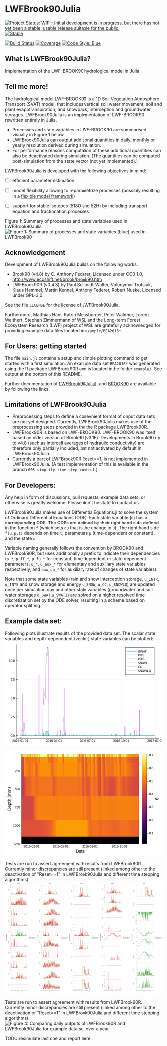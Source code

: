 # LWFBrook90Julia
[![Project Status: WIP – Initial development is in progress, but there has not yet been a stable, usable release suitable for the public.](https://www.repostatus.org/badges/latest/wip.svg)](https://www.repostatus.org/#wip)
[![Stable](https://img.shields.io/badge/docs-stable-blue.svg)](https://fabern.github.io/LWFBrook90Julia.jl/stable)
<!--- [![Dev](https://img.shields.io/badge/docs-dev-blue.svg)](https://fabern.github.io/LWFBrook90Julia.jl/dev)-->
[![Build Status](https://travis-ci.com/fabern/LWFBrook90Julia.jl.svg?token=Wmy6jUbNaUsJTRx8zJVf&branch=main)](https://travis-ci.com/fabern/LWFBrook90Julia.jl)
[![Coverage](https://codecov.io/gh/fabern/LWFBrook90Julia.jl/branch/master/graph/badge.svg)](https://codecov.io/gh/fabern/LWFBrook90Julia.jl)
[![Code Style: Blue](https://img.shields.io/badge/code%20style-blue-4495d1.svg)](https://github.com/invenia/BlueStyle)

## What is LWFBrook90Julia?
Implementation of the LWF-BROOK90 hydrological model in Julia

## Tell me more!

The hydrological model LWF-BROOK90 is a 1D Soil Vegetation Atmosphere Transport (SVAT) model, that includes vertical soil water movement; soil and plant evapotranspiration; and snowpack, interception and groundwater storages.
LWFBrook90Julia is an implementation of LWF-BROOK90 rewritten entirely in Julia.

- Processes and state variables in LWF-BROOK90 are summarised visually in Figure 1 below.
- LWFBrook90Julia can output additional quantities in daily, monthly or yearly resolution derived during simulation.
- For performance reasons computation of these additional quantities can also be deactivated during simulation. (The quantities can be computed post-simulation from the state vector (not yet implemented).)

LWFBrook90Julia is developed with the following objectives in mind:
- [ ] efficient parameter estimation
- [ ] model flexibility allowing to reparametrize processes (possibly resulting in a [flexible model framework](https://presentations.copernicus.org/EGU2020/EGU2020-17975_presentation.pdf))
- [ ] support for stable isotopes (δ18O and δ2H) by including transport equation and fractionation processes


Figure 1: Summary of processes and state variables used in LWFBrook90Julia
![Figure 1: Summary of processes and state variables (blue) used in LWFBrook90](https://github.com/fabern/LWFBrook90Julia.jl/tree/main/docs/src/figs/LWFBrook90Julia_overview_v1.4.png?raw=true)

## Acknowledgement
Development of LWFBrook90Julia builds on the following works:
- Brook90 (v4.8) by C. Anthony Federer, Licensed under CC0 1.0, http://www.ecoshift.net/brook/brook90.htm
- LWFBrook90R (v0.4.3) by Paul Schmidt-Walter, Volodymyr Trotsiuk, Klaus Hammel, Martin Kennel, Anthony Federer, Robert Nuske, Licensed under GPL-3.0

See the file `LICENSE` for the license of LWFBrook90Julia.

Furthermore, Matthias Häni, Katrin Meusburger, Peter Waldner, Lorenz Walthert, Stephan Zimmermann of [WSL](www.wsl.ch) and the Long-term Forest Ecosystem Research (LWF) project of WSL are gratefully acknowledged for providing example data files located in `example/BEA2016*`.

## For Users: getting started
The file `main.jl` contains a setup and simple plotting command to get started with a first simulation.
An example data set `BEA2016*` was generated using the R package LWFBrook90R and is located inthe folder `example/`. See output at the bottom of this README.

Further documentation of [LWFBrook90Julia](https://fabern.github.io/LWFBrook90Julia.jl/stable)), and [BROOK90](http://www.ecoshift.net/brook/b90doc.html) are available by following the links.

## Limitations of LWFBrook90Julia
- Preprocessing steps to define a conevnient format of onput data sets are not yet designed. Currently, LWFBrook90Julia makes use of the preprocessing steps provded in the the R package LWFBrook90R.
- LWFBrook90R is based on LWF-BROOK90. LWF-BROOK90 was itself based an older version of Brook90 (v3.1F). Developments in Brook90 up to v4.8 (such as intercell averages of hydraulic conductivity) are therefore only partially included, but not activated by default in LWFBrook90Julia.
- Currently a part of LWFBrook90R Reset==1, is not implemented in LWFBrook90Julia. (A test implementation of this is available in the branch `005-simplify-time-step-control`.)

## For Developers:
Any help in form of discussions, pull requests, example data sets, or otherwise is greatly welcome. Please don't hesitate to contact us.

LWFBrook90Julia makes use of DifferentialEquations.jl to solve the system of Ordinary Differential Equations (ODE). Each state variable (`u`) has a corresponding ODE. The ODEs are defined by their right hand side defined in the function `f` (which sets `du` that is the change in `u`). The right hand side `f(u,p,t)` depends on time `t`, parameters `p` (time-dependent or constant), and the state `u`.

Variable naming generally follows the convention by BROOK90 and LWFBrook90R, but uses additionally a prefix to indicate their dependencies (`p_*`, `p_fT_*`, `p_fu_*` for constant, time dependent or state dependent parameters, `u_*`, `u_aux_*` for elementary and auxiliary state variables respectively, and `aux_du_*` for auxiliary rate of changes of state variables).

Note that some state variables (rain and snow interception storage, `u_INTR`, `u_INTS` and snow storage and energy `u_SNOW`, `u_CC`, `u_SNOWLQ`) are updated once per simulation day and other state variables (groundwater and soil water storages `u_GWAT`,`u_SWATI`) are solved on a higher resolved time discretization set by the ODE solver, resulting in a scheme based on operator splitting.

## Example data set:
Following plots illustrate results of the provided data set. The scalar state variables and depth-depenedent (vector) state variables can be plotted:
![Figure 2: Example simulation: scalar results](docs/src/figs/git-hash-b3f7183/2021-02-24_16h56_LWFBrook90Julia_plot_u_scalar.png)<!---(https://github.com/fabern/LWFBrook90Julia.jl/tree/main/docs/src/figs/git-hash-b3f7183/2021-02-24_16h56_LWFBrook90Julia_plot_u_scalar.png?raw=true)-->

![Figure 3: Example simulation: vector results soil water](docs/src/figs/git-hash-b3f7183/2021-02-24_16h56_LWFBrook90Julia_plot_u_vector.png)<!---(https://github.com/fabern/LWFBrook90Julia.jl/tree/main/docs/src/figs/git-hash-b3f7183/2021-02-24_16h56_LWFBrook90Julia_plot_u_vector.png?raw=true)-->

Tests are run to assert agreement with results from LWFBrook90R. Currently minor discrepancies are still present (linked among other to the deactivation of "Reset==1" in LWFBrook90Julia and different time stepping algorithms).
![Figure 4: Comparing daily outputs of LWFBrook90R and LWFBrook90Julia for example data set over a year](docs/src/figs/git-hash-b3f7183/2021-02-24_16h56_R-vs-Julia_comparison_DailyRawValues.png)<!---(https://github.com/fabern/LWFBrook90Julia.jl/tree/main/docs/src/figs/git-hash-b3f7183/2021-02-24_16h56_R-vs-Julia_comparison_DailyRawValues.png?raw=true)-->

Tests are run to assert agreement with results from LWFBrook90R. Currently minor discrepancies are still present (linked among other to the deactivation of "Reset==1" in LWFBrook90Julia and different time stepping algorithms).
![Figure 4: Comparing daily outputs of LWFBrook90R and LWFBrook90Julia for example data set over a year](docs/src/figs/2021-02-23_21h25_R-vs-Julia_comparison_DailyRawValues.png)<!---(https://github.com/fabern/LWFBrook90Julia.jl/tree/main/docs/src/figs/2021-02-23_21h25_R-vs-Julia_comparison_DailyRawValues.png?raw=true)-->

TODO:resimulate last one and report here.